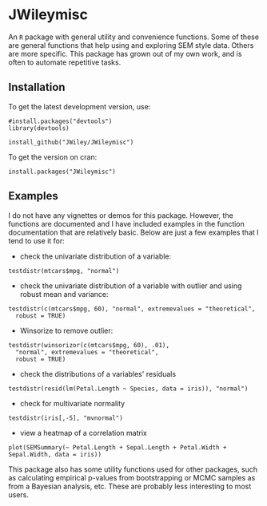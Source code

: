 JWileymisc
========

An `R` package with general utility and convenience functions.
Some of these are general functions that help using and
exploring SEM style data.  Others are more specific.
This package has grown out of my own work, and is often to automate
repetitive tasks.


Installation
------------

To get the latest development version, use:

```
#install.packages("devtools")
library(devtools)

install_github("JWiley/JWileymisc")
```

To get the version on cran:

```
install.packages("JWileymisc")
```


Examples
--------

I do not have any vignettes or demos for this package.
However, the functions are documented and I have included examples in the
function documentation that are relatively basic.  Below are just a
few examples that I tend to use it for:

- check the univariate distribution of a variable:

```
testdistr(mtcars$mpg, "normal")
```

- check the univariate distribution of a variable
  with outlier and using robust mean and variance:

```
testdistr(c(mtcars$mpg, 60), "normal", extremevalues = "theoretical",
  robust = TRUE)
```

- Winsorize to remove outlier:

```
testdistr(winsorizor(c(mtcars$mpg, 60), .01),
  "normal", extremevalues = "theoretical",
  robust = TRUE)
```


- check the distributions of a variables' residuals

```
testdistr(resid(lm(Petal.Length ~ Species, data = iris)), "normal")
```

- check for multivariate normality

```
testdistr(iris[,-5], "mvnormal")
```

- view a heatmap of a correlation matrix

```
plot(SEMSummary(~ Petal.Length + Sepal.Length + Petal.Width + Sepal.Width, data = iris))
```

This package also has some utility functions used for other packages,
such as calculating empirical p-values from bootstrapping or MCMC
samples as from a Bayesian analysis, etc. These are probably less
interesting to most users.
